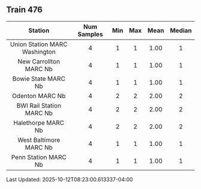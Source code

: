 ## Train 476

| Station | Num Samples | Min | Max | Mean | Median |
| :-----: | :---------: | :-: | :-: | :--: | :----: |
| Union Station MARC Washington | 4 | 1 | 1 | 1.00 | 1 |
| New Carrollton MARC Nb | 4 | 1 | 1 | 1.00 | 1 |
| Bowie State MARC Nb | 4 | 1 | 1 | 1.00 | 1 |
| Odenton MARC Nb | 4 | 2 | 2 | 2.00 | 2 |
| BWI Rail Station MARC Nb | 4 | 2 | 2 | 2.00 | 2 |
| Halethorpe MARC Nb | 4 | 2 | 2 | 2.00 | 2 |
| West Baltimore MARC Nb | 4 | 1 | 1 | 1.00 | 1 |
| Penn Station MARC Nb | 4 | 1 | 1 | 1.00 | 1 |


Last Updated: 2025-10-12T08:23:00.613337-04:00